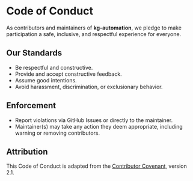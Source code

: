 # Code of Conduct

As contributors and maintainers of **kg-automation**, we pledge to make participation a safe, inclusive, and respectful experience for everyone.

## Our Standards
- Be respectful and constructive.
- Provide and accept constructive feedback.
- Assume good intentions.
- Avoid harassment, discrimination, or exclusionary behavior.

## Enforcement
- Report violations via GitHub Issues or directly to the maintainer.
- Maintainer(s) may take any action they deem appropriate, including warning or removing contributors.

## Attribution
This Code of Conduct is adapted from the [Contributor Covenant](https://www.contributor-covenant.org/), version 2.1.